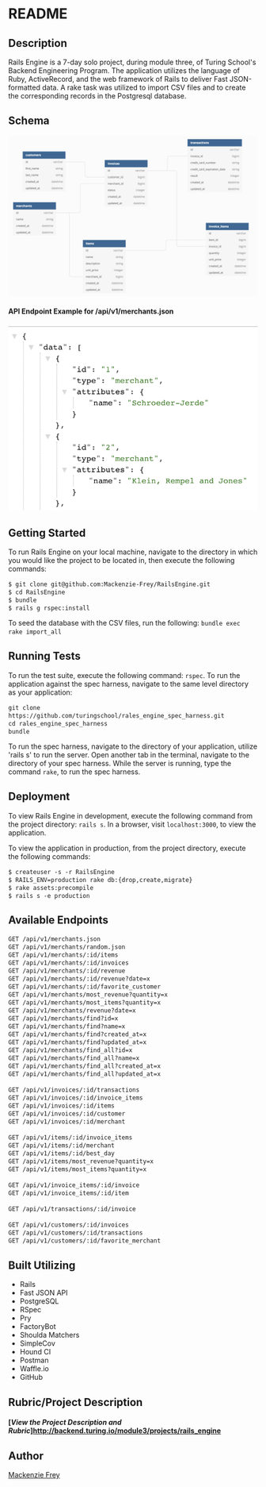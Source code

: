 # README
## Description

Rails Engine is a 7-day solo project, during module three, of Turing School's Backend Engineering Program. The application utilizes the language of Ruby, ActiveRecord, and the web framework of Rails to deliver Fast JSON-formatted data. A rake task was utilized to import CSV files and to create the corresponding records in the Postgresql database.

## Schema
![Alt text](./public/schema_diagram.png?raw=true "Database Schema")

#### API Endpoint Example for /api/v1/merchants.json
![Alt text](./public/api_endpoint_example.png?raw=true "Database Schema")


## Getting Started

To run Rails Engine on your local machine, navigate to the directory in which you would like the project to be located in, then execute the following commands:

```
$ git clone git@github.com:Mackenzie-Frey/RailsEngine.git
$ cd RailsEngine
$ bundle
$ rails g rspec:install
```
To seed the database with the CSV files, run the following:
```bundle exec rake import_all```

## Running Tests

To run the test suite, execute the following command: `rspec`.
To run the application against the spec harness, navigate to the same level directory as your application:
```
git clone https://github.com/turingschool/rales_engine_spec_harness.git
cd rales_engine_spec_harness
bundle
```
To run the spec harness, navigate to the directory of your application, utilize 'rails s' to run the server. Open another tab in the terminal, navigate to the directory of your spec harness. While the server is running, type the command `rake`, to run the spec harness.

## Deployment

To view Rails Engine in development, execute the following command from the project directory: `rails s`. In a browser, visit `localhost:3000`, to view the application.

To view the application in production, from the project directory, execute the following commands:
```
$ createuser -s -r RailsEngine
$ RAILS_ENV=production rake db:{drop,create,migrate}
$ rake assets:precompile
$ rails s -e production
```

## Available Endpoints
```
GET /api/v1/merchants.json
GET /api/v1/merchants/random.json
GET /api/v1/merchants/:id/items
GET /api/v1/merchants/:id/invoices
GET /api/v1/merchants/:id/revenue
GET /api/v1/merchants/:id/revenue?date=x
GET /api/v1/merchants/:id/favorite_customer
GET /api/v1/merchants/most_revenue?quantity=x
GET /api/v1/merchants/most_items?quantity=x
GET /api/v1/merchants/revenue?date=x
GET /api/v1/merchants/find?id=x
GET /api/v1/merchants/find?name=x
GET /api/v1/merchants/find?created_at=x
GET /api/v1/merchants/find?updated_at=x
GET /api/v1/merchants/find_all?id=x
GET /api/v1/merchants/find_all?name=x
GET /api/v1/merchants/find_all?created_at=x
GET /api/v1/merchants/find_all?updated_at=x

GET /api/v1/invoices/:id/transactions
GET /api/v1/invoices/:id/invoice_items
GET /api/v1/invoices/:id/items
GET /api/v1/invoices/:id/customer
GET /api/v1/invoices/:id/merchant

GET /api/v1/items/:id/invoice_items
GET /api/v1/items/:id/merchant
GET /api/v1/items/:id/best_day
GET /api/v1/items/most_revenue?quantity=x
GET /api/v1/items/most_items?quantity=x

GET /api/v1/invoice_items/:id/invoice
GET /api/v1/invoice_items/:id/item

GET /api/v1/transactions/:id/invoice

GET /api/v1/customers/:id/invoices
GET /api/v1/customers/:id/transactions
GET /api/v1/customers/:id/favorite_merchant
```

## Built Utilizing
* Rails
* Fast JSON API
* PostgreSQL
* RSpec
* Pry
* FactoryBot
* Shoulda Matchers
* SimpleCov
* Hound CI
* Postman
* Waffle.io
* GitHub

## Rubric/Project Description
#### [**_View the Project Description and Rubric_**]http://backend.turing.io/module3/projects/rails_engine

## Author
[Mackenzie Frey](https://github.com/Mackenzie-Frey)
